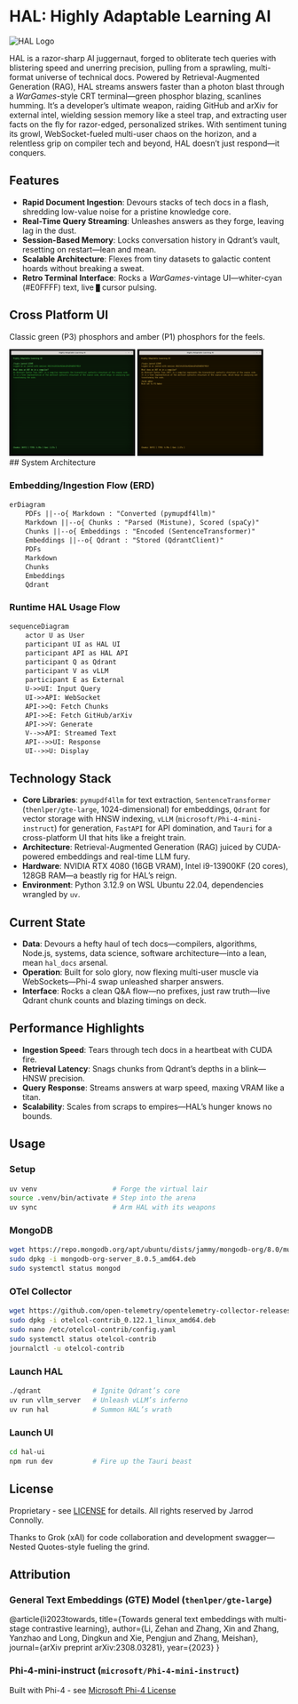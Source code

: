 # HAL: Highly Adaptable Learning AI

<img src="https://repository-images.githubusercontent.com/941691268/0911f5a2-968f-4ba6-bf78-3f415ffb8c66" alt="HAL Logo"/>

HAL is a razor-sharp AI juggernaut, forged to obliterate tech queries with blistering speed and unerring precision, pulling from a sprawling, multi-format universe of technical docs. Powered by Retrieval-Augmented Generation (RAG), HAL streams answers faster than a photon blast through a *WarGames*-style CRT terminal—green phosphor blazing, scanlines humming. It’s a developer’s ultimate weapon, raiding GitHub and arXiv for external intel, wielding session memory like a steel trap, and extracting user facts on the fly for razor-edged, personalized strikes. With sentiment tuning its growl, WebSocket-fueled multi-user chaos on the horizon, and a relentless grip on compiler tech and beyond, HAL doesn’t just respond—it conquers.

## Features

- **Rapid Document Ingestion**: Devours stacks of tech docs in a flash, shredding low-value noise for a pristine knowledge core.
- **Real-Time Query Streaming**: Unleashes answers as they forge, leaving lag in the dust.
- **Session-Based Memory**: Locks conversation history in Qdrant’s vault, resetting on restart—lean and mean.
- **Scalable Architecture**: Flexes from tiny datasets to galactic content hoards without breaking a sweat.
- **Retro Terminal Interface**: Rocks a *WarGames*-vintage UI—whiter-cyan (#E0FFFF) text, live `█` cursor pulsing.

## Cross Platform UI

Classic green (P3) phosphors and amber (P1) phosphors for the feels.
<div style="float:left">
<img src="https://raw.githubusercontent.com/jarrodconnolly/hal/refs/heads/main/.github/images/HAL-Screenshot-green.png" alt="HAL UI" width="45%" />
<img src="https://raw.githubusercontent.com/jarrodconnolly/hal/refs/heads/main/.github/images/HAL-Screenshot-amber.png" alt="HAL UI" width="45%" />
</div>
## System Architecture

### Embedding/Ingestion Flow (ERD)

```mermaid
erDiagram
    PDFs ||--o{ Markdown : "Converted (pymupdf4llm)"
    Markdown ||--o{ Chunks : "Parsed (Mistune), Scored (spaCy)"
    Chunks ||--o{ Embeddings : "Encoded (SentenceTransformer)"
    Embeddings ||--o{ Qdrant : "Stored (QdrantClient)"
    PDFs
    Markdown
    Chunks
    Embeddings
    Qdrant
```

### Runtime HAL Usage Flow

```mermaid
sequenceDiagram
    actor U as User
    participant UI as HAL UI
    participant API as HAL API
    participant Q as Qdrant
    participant V as vLLM
    participant E as External
    U->>UI: Input Query
    UI->>API: WebSocket
    API->>Q: Fetch Chunks
    API->>E: Fetch GitHub/arXiv
    API->>V: Generate
    V-->>API: Streamed Text
    API-->>UI: Response
    UI-->>U: Display
```

## Technology Stack

- **Core Libraries**: `pymupdf4llm` for text extraction, `SentenceTransformer` (`thenlper/gte-large`, 1024-dimensional) for embeddings, `Qdrant` for vector storage with HNSW indexing, `vLLM` (`microsoft/Phi-4-mini-instruct`) for generation, `FastAPI` for API domination, and `Tauri` for a cross-platform UI that hits like a freight train.
- **Architecture**: Retrieval-Augmented Generation (RAG) juiced by CUDA-powered embeddings and real-time LLM fury.
- **Hardware**: NVIDIA RTX 4080 (16GB VRAM), Intel i9-13900KF (20 cores), 128GB RAM—a beastly rig for HAL’s reign.
- **Environment**: Python 3.12.9 on WSL Ubuntu 22.04, dependencies wrangled by `uv`.

## Current State

- **Data**: Devours a hefty haul of tech docs—compilers, algorithms, Node.js, systems, data science, software architecture—into a lean, mean `hal_docs` arsenal.
- **Operation**: Built for solo glory, now flexing multi-user muscle via WebSockets—Phi-4 swap unleashed sharper answers.
- **Interface**: Rocks a clean Q&A flow—no prefixes, just raw truth—live Qdrant chunk counts and blazing timings on deck.

## Performance Highlights

- **Ingestion Speed**: Tears through tech docs in a heartbeat with CUDA fire.
- **Retrieval Latency**: Snags chunks from Qdrant’s depths in a blink—HNSW precision.
- **Query Response**: Streams answers at warp speed, maxing VRAM like a titan.
- **Scalability**: Scales from scraps to empires—HAL’s hunger knows no bounds.

## Usage

### Setup

```bash
uv venv                   # Forge the virtual lair
source .venv/bin/activate # Step into the arena
uv sync                   # Arm HAL with its weapons
```

### MongoDB

```bash
wget https://repo.mongodb.org/apt/ubuntu/dists/jammy/mongodb-org/8.0/multiverse/binary-amd64/mongodb-org-server_8.0.5_amd64.deb
sudo dpkg -i mongodb-org-server_8.0.5_amd64.deb
sudo systemctl status mongod
```

### OTel Collector

```bash
wget https://github.com/open-telemetry/opentelemetry-collector-releases/releases/download/v0.122.1/otelcol-contrib_0.122.1_linux_amd64.deb
sudo dpkg -i otelcol-contrib_0.122.1_linux_amd64.deb
sudo nano /etc/otelcol-contrib/config.yaml
sudo systemctl status otelcol-contrib
journalctl -u otelcol-contrib
```

### Launch HAL

```bash
./qdrant             # Ignite Qdrant’s core
uv run vllm_server   # Unleash vLLM’s inferno
uv run hal           # Summon HAL’s wrath
```

### Launch UI

```bash
cd hal-ui
npm run dev          # Fire up the Tauri beast
```

## License

Proprietary - see [LICENSE](docs/LICENSE) for details. All rights reserved by Jarrod Connolly.

Thanks to Grok (xAI) for code collaboration and development swagger—Nested Quotes-style fueling the grind.

## Attribution

### General Text Embeddings (GTE) Model (`thenlper/gte-large`)

@article{li2023towards,
  title={Towards general text embeddings with multi-stage contrastive learning},
  author={Li, Zehan and Zhang, Xin and Zhang, Yanzhao and Long, Dingkun and Xie, Pengjun and Zhang, Meishan},
  journal={arXiv preprint arXiv:2308.03281},
  year={2023}
}

### Phi-4-mini-instruct (`microsoft/Phi-4-mini-instruct`)

Built with Phi-4 - see [Microsoft Phi-4 License](https://huggingface.co/microsoft/Phi-4-mini-instruct/blob/main/LICENSE)
